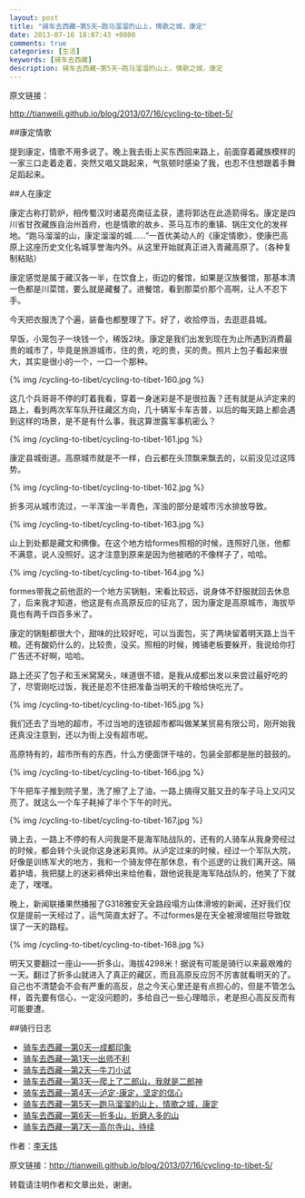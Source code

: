 ```yaml
---
layout: post
title: "骑车去西藏—第5天—跑马溜溜的山上，情歌之城，康定"
date: 2013-07-16 18:07:43 +0800
comments: true
categories: [生活]
keywords: [骑车去西藏]
description: 骑车去西藏—第5天—跑马溜溜的山上，情歌之城，康定
---
```


<!--more-->
原文链接：

<http://tianweili.github.io/blog/2013/07/16/cycling-to-tibet-5/>

##康定情歌

提到康定，情歌不用多说了。晚上我去街上买东西回来路上，前面穿着藏族模样的一家三口走着走着，突然又唱又跳起来，气氛顿时感染了我，也忍不住想跟着手舞足蹈起来。

##人在康定

康定古称打箭炉，相传蜀汉时诸葛亮南征孟获，遣将郭达在此造箭得名。康定是四川省甘孜藏族自治州首府，也是情歌的故乡、茶马互市的重镇、锅庄文化的发祥地。“跑马溜溜的山，康定溜溜的城……”一首优美动人的《康定情歌》，使康巴高原上这座历史文化名城享誉海内外。从这里开始就真正进入青藏高原了。（各种复制粘贴）

康定感觉是属于藏汉各一半，在饮食上，街边的餐馆，如果是汉族餐馆，那基本清一色都是川菜馆，要么就是藏餐了。进餐馆，看到那菜价那个高啊，让人不忍下手。

今天把衣服洗了个遍，装备也都整理了下。好了，收拾停当，去逛逛县城。

早饭，小笼包子一块钱一个，稀饭2块。康定是我们出发到现在为止所遇到消费最贵的城市了，毕竟是旅游城市，住的贵，吃的贵，买的贵。照片上包子看起来很大，其实是很小的一个，一口一个那种。

{% img /cycling-to-tibet/cycling-to-tibet-160.jpg %}

这几个兵哥哥不停的盯着我看，穿着一身迷彩是不是很拉轰？还有就是从泸定来的路上，看到两次军车队开往藏区方向，几十辆军卡车吉普，以后的每天路上都会遇到这样的场景，是不是有什么事，我这算泄露军事机密么？

{% img /cycling-to-tibet/cycling-to-tibet-161.jpg %}

康定县城街道。高原城市就是不一样，白云都在头顶飘来飘去的，以前没见过这阵势。

{% img /cycling-to-tibet/cycling-to-tibet-162.jpg %}

折多河从城市流过，一半浑浊一半青色，浑浊的部分是城市污水排放导致。

{% img /cycling-to-tibet/cycling-to-tibet-163.jpg %}

山上到处都是藏文和佛像。在这个地方给formes照相的时候，连照好几张，他都不满意，说人没照好。这才注意到原来是因为他被晒的不像样子了，哈哈。

{% img /cycling-to-tibet/cycling-to-tibet-164.jpg %}

formes带我之前他逛的一个地方买锅魁，宋看比较远，说身体不舒服就回去休息了，后来我才知道，他这是有点高原反应的征兆了，因为康定是高原城市，海拔毕竟也有两千四百多米了。

康定的锅魁都很大个，甜味的比较好吃，可以当面包，买了两块留着明天路上当干粮。还有酸奶什么的，比较贵，没买。照相的时候，摊铺老板要躲开，我说给你打广告还不好啊，哈哈。

路上还买了包子和玉米窝窝头，味道很不错，是我从成都出发以来尝过最好吃的了，尽管刚吃过饭，我还是忍不住把准备当明天的干粮给快吃光了。

{% img /cycling-to-tibet/cycling-to-tibet-165.jpg %}

我们还去了当地的超市，不过当地的连锁超市都叫做某某贸易有限公司，刚开始我还真没注意到，还以为街上没有超市呢。

高原特有的，超市所有的东西，什么方便面饼干啥的，包装全部都是胀的鼓鼓的。

{% img /cycling-to-tibet/cycling-to-tibet-166.jpg %}

下午把车子推到院子里，洗了擦了上了油，一路上搞得又脏又丑的车子马上又闪又亮了。就这么一个车子耗掉了半个下午的时光。

{% img /cycling-to-tibet/cycling-to-tibet-167.jpg %}

骑上去，一路上不停的有人问我是不是海军陆战队的，还有的人骑车从我身旁经过的时候，都会转个头说你这身迷彩真帅。从泸定过来的时候，经过一个军队大院，好像是训练军犬的地方，我和一个骑友停在那休息，有个巡逻的让我们离开这。隔着护墙，我把腿上的迷彩裤伸出来给他看，跟他说我是海军陆战队的，他笑了下就走了，嘿嘿。

晚上，新闻联播果然播报了G318雅安天全路段塌方山体滑坡的新闻，还好我们仅仅是提前一天经过了，运气简直太好了。不过formes是在天全被滑坡阻拦导致耽误了一天的路程。

{% img /cycling-to-tibet/cycling-to-tibet-168.jpg %}

明天又要翻过一座山——折多山，海拔4298米！据说有可能是骑行以来最艰难的一天。翻过了折多山就进入了真正的藏区，而且高原反应厉不厉害就看明天的了。自己也不清楚会不会有严重的高反，总之今天心里还是有点担心的，但是不管怎么样，首先要有信心，一定没问题的，多给自己一些心理暗示，老是担心高反反而有可能要遭。


##骑行日志

* [骑车去西藏—第0天—成都印象](http://tianweili.github.io/blog/2013/03/11/cycling-to-tibet-0/)
* [骑车去西藏—第1天—出师不利](http://tianweili.github.io/blog/2013/07/12/cycling-to-tibet-1/)
* [骑车去西藏—第2天—牛刀小试](http://tianweili.github.io/blog/2013/07/13/cycling-to-tibet-2/)
* [骑车去西藏—第3天—爬上了二郎山，我就是二郎神](http://tianweili.github.io/blog/2013/07/14/cycling-to-tibet-3/)
* [骑车去西藏—第4天—泸定-康定，坚定的信心](http://tianweili.github.io/blog/2013/07/15/cycling-to-tibet-4/)
* [骑车去西藏—第5天—跑马溜溜的山上，情歌之城，康定](http://tianweili.github.io/blog/2013/07/16/cycling-to-tibet-5/)
* [骑车去西藏—第6天—折多山，折磨人多的山](http://tianweili.github.io/blog/2013/07/17/cycling-to-tibet-6/)
* [骑车去西藏—第7天—高尔寺山，待续](http://tianweili.github.io/blog/2013/07/18/cycling-to-tibet-7/)


作者：[李天炜](http://tianweili.github.io/)

原文链接：<http://tianweili.github.io/blog/2013/07/16/cycling-to-tibet-5/>

转载请注明作者和文章出处，谢谢。